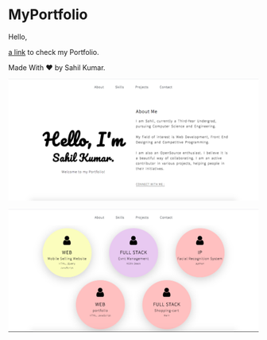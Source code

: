 # MyPortfolio


Hello,	

[a link](https://kumarsgoyal.github.io/MyPortfolio/) to check my Portfolio.	

Made With ❤ by Sahil Kumar.


![](preview/image1.png)

![](preview/image2.png)
